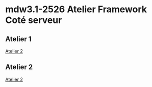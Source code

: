 # mdw3.1-2526 Atelier Framework Coté serveur 
## Atelier 1 
[Atelier 2](Atelier01.md)
## Atelier 2
[Atelier 2](Atelier02.md)
